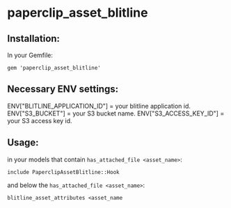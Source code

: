 paperclip_asset_blitline
========================

Installation:
-------------

In your Gemfile:

```gem 'paperclip_asset_blitline'```


Necessary ENV settings:
-----------------------

ENV["BLITLINE_APPLICATION_ID"] = your blitline application id.
ENV["S3_BUCKET"] = your S3 bucket name.
ENV["S3_ACCESS_KEY_ID"] = your S3 access key id.


Usage:
------

in your models that contain ```has_attached_file <asset_name>```:

```include PaperclipAssetBlitline::Hook```

and below the ```has_attached_file <asset_name>```:

```blitline_asset_attributes <asset_name```